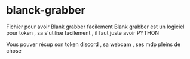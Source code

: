 # blanck-grabber
Fichier pour avoir Blank grabber facilement
Blank grabber est un logiciel pour token , sa s'utilise facilement , il faut juste avoir PYTHON 

Vous pouver récup son token discord , sa webcam , ses mdp pleins de chose
